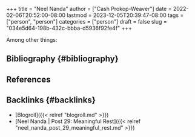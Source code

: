 +++
title = "Neel Nanda"
author = ["Cash Prokop-Weaver"]
date = 2022-02-06T20:52:00-08:00
lastmod = 2023-12-05T20:39:47-08:00
tags = ["person", "person"]
categories = ["person"]
draft = false
slug = "034e5d64-198b-432c-bbba-d5936f92fe4f"
+++

Among other things:


## Bibliography {#bibliography}

## References

<style>.csl-entry{text-indent: -1.5em; margin-left: 1.5em;}</style><div class="csl-bib-body">
</div>


## Backlinks {#backlinks}

-   [Blogroll]({{< relref "blogroll.md" >}})
-   [Neel Nanda | Post 29: Meaningful Rest]({{< relref "neel_nanda_post_29_meaningful_rest.md" >}})
